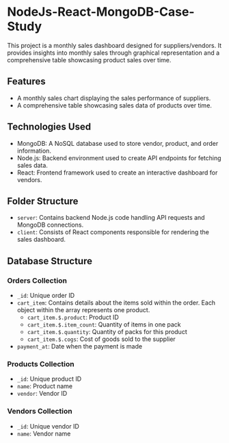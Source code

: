# NodeJs-React-MongoDB-Case-Study
This project is a monthly sales dashboard designed for suppliers/vendors. It provides insights into monthly sales through graphical representation and a comprehensive table showcasing product sales over time.

## Features

- A monthly sales chart displaying the sales performance of suppliers.
- A comprehensive table showcasing sales data of products over time.

## Technologies Used

- MongoDB: A NoSQL database used to store vendor, product, and order information.
- Node.js: Backend environment used to create API endpoints for fetching sales data.
- React: Frontend framework used to create an interactive dashboard for vendors.

## Folder Structure

- `server`: Contains backend Node.js code handling API requests and MongoDB connections.
- `client`: Consists of React components responsible for rendering the sales dashboard.

## Database Structure

### Orders Collection

- `_id`: Unique order ID
- `cart_item`: Contains details about the items sold within the order. Each object within the array represents one product.
  - `cart_item.$.product`: Product ID
  - `cart_item.$.item_count`: Quantity of items in one pack
  - `cart_item.$.quantity`: Quantity of packs for this product
  - `cart_item.$.cogs`: Cost of goods sold to the supplier
- `payment_at`: Date when the payment is made

### Products Collection

- `_id`: Unique product ID
- `name`: Product name
- `vendor`: Vendor ID

### Vendors Collection

- `_id`: Unique vendor ID
- `name`: Vendor name
